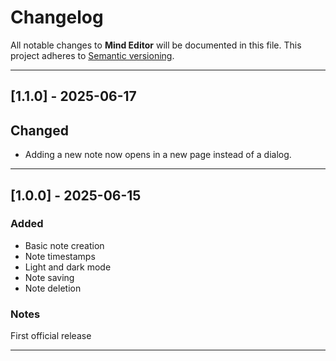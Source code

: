 # Changelog

All notable changes to **Mind Editor** will be documented in this file.
This project adheres to [Semantic versioning](https://semver.org/).

---

## [1.1.0] - 2025-06-17

## Changed
- Adding a new note now opens in a new page instead of a dialog.

---

## [1.0.0] - 2025-06-15

### Added
- Basic note creation
- Note timestamps
- Light and dark mode
- Note saving
- Note deletion

### Notes

First official release

---